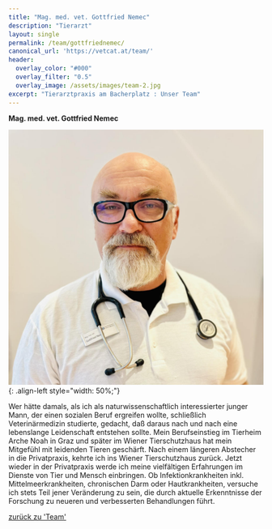 ```yaml
---
title: "Mag. med. vet. Gottfried Nemec"
description: "Tierarzt"
layout: single
permalink: /team/gottfriednemec/
canonical_url: 'https://vetcat.at/team/'
header:
  overlay_color: "#000"
  overlay_filter: "0.5"
  overlay_image: /assets/images/team-2.jpg
excerpt: "Tierarztpraxis am Bacherplatz : Unser Team"
---
```


**Mag. med. vet. Gottfried Nemec**

![Mag. med. vet. Gottfried Nemec](/assets/images/gottfried_large.jpeg){: .align-left style="width: 50%;"}

Wer hätte damals, als ich als naturwissenschaftlich interessierter junger Mann, der einen sozialen Beruf ergreifen wollte, schließlich Veterinärmedizin studierte, gedacht, daß daraus nach und nach eine lebenslange Leidenschaft entstehen sollte. Mein Berufseinstieg im Tierheim Arche Noah in Graz und später im Wiener Tierschutzhaus hat mein Mitgefühl mit leidenden Tieren geschärft. Nach einem längeren Abstecher in die Privatpraxis, kehrte ich ins Wiener Tierschutzhaus zurück.
Jetzt wieder in der Privatpraxis werde ich meine vielfältigen Erfahrungen im Dienste von Tier und Mensch einbringen. Ob Infektionkrankheiten inkl. Mittelmeerkrankheiten, chronischen Darm oder Hautkrankheiten, versuche ich stets Teil jener Veränderung zu sein, die durch aktuelle Erkenntnisse der Forschung zu neueren und verbesserten Behandlungen führt.

[zurück zu 'Team'](/team/)
